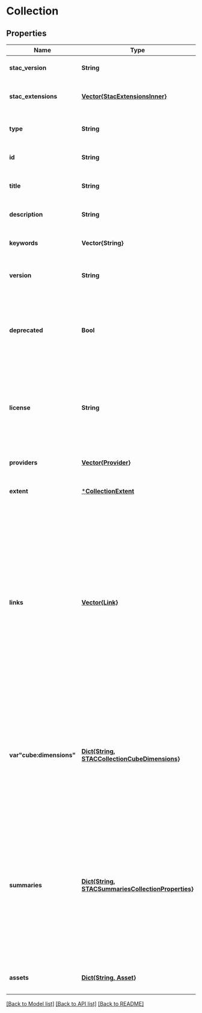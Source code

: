 # Collection


## Properties
Name | Type | Description | Notes
------------ | ------------- | ------------- | -------------
**stac_version** | **String** | The [version of the STAC specification](https://github.com/radiantearth/stac-spec/releases), which MAY not be equal to the [STAC API version](#tag/EO-Data-Discovery/STAC). Supports versions 0.9.x and 1.x.x. | [default to nothing]
**stac_extensions** | [**Vector{StacExtensionsInner}**](StacExtensionsInner.md) | A list of implemented STAC extensions. The list contains URLs to the JSON Schema files it can be validated against. For STAC &lt; 1.0.0-rc.1  shortcuts such as &#x60;sar&#x60; can be used instead of the schema URL. | [optional] [default to nothing]
**type** | **String** | For STAC versions &gt;&#x3D; 1.0.0-rc.1 this field is required. | [optional] [default to nothing]
**id** | **String** | A unique identifier for the collection, which MUST match the specified pattern. | [default to nothing]
**title** | **String** | A short descriptive one-line title for the collection. | [optional] [default to nothing]
**description** | **String** | Detailed multi-line description to explain the collection.  [CommonMark 0.29](http://commonmark.org/) syntax MAY be used for rich text representation. | [default to nothing]
**keywords** | **Vector{String}** | List of keywords describing the collection. | [optional] [default to nothing]
**version** | **String** | Version of the collection.  This property REQUIRES to add &#x60;version&#x60; (STAC &lt; 1.0.0-rc.1) or &#x60;https://stac-extensions.github.io/version/v1.2.0/schema.json&#x60; (STAC &gt;&#x3D; 1.0.0-rc.1) to the list of &#x60;stac_extensions&#x60;. | [optional] [default to nothing]
**deprecated** | **Bool** | Specifies that the collection is deprecated with the potential to be removed. It should be transitioned out of usage as soon as possible and users should refrain from using it in new projects.  A link with relation type &#x60;latest-version&#x60; SHOULD be added to the links and MUST refer to the collection that can be used instead.  This property REQUIRES to add &#x60;version&#x60; (STAC &lt; 1.0.0-rc.1) or &#x60;https://stac-extensions.github.io/version/v1.2.0/schema.json&#x60; (STAC &gt;&#x3D; 1.0.0-rc.1) to the list of &#x60;stac_extensions&#x60;. | [optional] [default to false]
**license** | **String** | License(s) of the data as a SPDX [License identifier](https://spdx.org/licenses/). Alternatively, use &#x60;proprietary&#x60; if the license is not on the SPDX license list or &#x60;various&#x60; if multiple licenses apply. In these two cases links to the license texts SHOULD be added, see the &#x60;license&#x60; link relation type.  Non-SPDX licenses SHOULD add a link to the license text with the &#x60;license&#x60; relation in the links section. The license text MUST NOT be provided as a value of this field. If there is no public license URL available, it is RECOMMENDED to host the license text and link to it. | [default to nothing]
**providers** | [**Vector{Provider}**](Provider.md) | A list of providers, which MAY include all organizations capturing or processing the data or the hosting provider. Providers SHOULD be listed in chronological order with the most recent provider being the last element of the list. | [optional] [default to nothing]
**extent** | [***CollectionExtent**](CollectionExtent.md) |  | [default to nothing]
**links** | [**Vector{Link}**](Link.md) | Links related to this collection. Could reference to licensing information, other meta data formats with additional information or a preview image.  It is RECOMMENDED to provide links with the following &#x60;rel&#x60; (relation) types:  1. &#x60;root&#x60; and &#x60;parent&#x60;: URL to the data discovery endpoint at &#x60;/collections&#x60;.  2. &#x60;license&#x60;: A link to the license(s) SHOULD be specified if the &#x60;license&#x60; field is set to &#x60;proprietary&#x60; or &#x60;various&#x60;.  3. &#x60;example&#x60;: Links to examples of processes that use this collection.  4. &#x60;latest-version&#x60;: If a collection has been marked as deprecated, a link SHOULD point to the latest version of the collection. The relation types &#x60;predecessor-version&#x60; (link to older version) and &#x60;successor-version&#x60; (link to newer version) can also be used to show the relation between versions.  5. &#x60;alternate&#x60;: An alternative representation of the collection. For example, this could be the collection available through another catalog service such as OGC CSW, a human-readable HTML version or a metadata document following another standard such as ISO 19115 or DCAT.  6. &#x60;http://www.opengis.net/def/rel/ogc/1.0/queryables&#x60;: URL to the queryables endpoint at &#x60;/collections/{collection_id}/queryables&#x60;. For JSON Schema documents, the &#x60;type&#x60; field must be set to &#x60;application/schema+json&#x60;.  For additional relation types see also the lists of [common relation types in openEO](#section/API-Principles/Web-Linking) and the STAC specification for Collections. | [default to nothing]
**var&quot;cube:dimensions&quot;** | [**Dict{String, STACCollectionCubeDimensions}**](STACCollectionCubeDimensions.md) | The named default dimensions of the data cube. Names must be unique per collection.  The keys of the object are the dimension names. For interoperability, it is RECOMMENDED to use the following dimension names if there is only a single dimension with the specified criteria:  * &#x60;x&#x60; for the dimension of type &#x60;spatial&#x60; with the axis set to &#x60;x&#x60; * &#x60;y&#x60; for the dimension of type &#x60;spatial&#x60; with the axis set to &#x60;y&#x60; * &#x60;z&#x60; for the dimension of type &#x60;spatial&#x60; with the axis set to &#x60;z&#x60; * &#x60;t&#x60; for the dimension of type &#x60;temporal&#x60; * &#x60;bands&#x60; for dimensions of type &#x60;bands&#x60; * &#x60;geometry&#x60; for dimensions of type &#x60;geometry&#x60;  This property REQUIRES to add a version of the data cube extension to the list of &#x60;stac_extensions&#x60;, e.g. &#x60;https://stac-extensions.github.io/datacube/v2.2.0/schema.json&#x60;. | [optional] [default to nothing]
**summaries** | [**Dict{String, STACSummariesCollectionProperties}**](STACSummariesCollectionProperties.md) | Collection properties from STAC extensions (e.g. EO, SAR, Satellite or Scientific) or even custom extensions.  Summaries are either a unique set of all available values, statistics *or* a JSON Schema. Statistics only specify the range (minimum and maximum values) by default, but can optionally be accompanied by additional statistical values. The range can specify the potential range of values, but it is recommended to be as precise as possible. The set of values MUST contain at least one element and it is strongly RECOMMENDED to list all values. It is recommended to list as many properties as reasonable so that consumers get a full overview of the Collection. Properties that are covered by the Collection specification (e.g. &#x60;providers&#x60; and &#x60;license&#x60;) SHOULD NOT be repeated in the summaries.  Potential fields for the summaries can be found here:  * **[STAC Common Metadata](https://github.com/radiantearth/stac-spec/blob/v1.0.0/item-spec/common-metadata.md)**:   A list of commonly used fields throughout all domains * **[Content Extensions](https://github.com/radiantearth/stac-spec/blob/v1.0.0/extensions/README.md#list-of-content-extensions)**:   Domain-specific fields for domains such as EO, SAR and point clouds. * **Custom Properties**:   It is generally allowed to add custom fields. | [optional] [default to nothing]
**assets** | [**Dict{String, Asset}**](Asset.md) | Dictionary of asset objects for data that can be downloaded, each with a unique key. The keys MAY be used by clients as file names. | [optional] [default to nothing]


[[Back to Model list]](../README.md#models) [[Back to API list]](../README.md#api-endpoints) [[Back to README]](../README.md)


